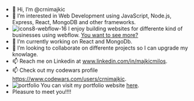 - 👋 Hi, I’m @crnimajkic
- 👀 I’m interested in Web Development using JavaScript, Node.js, Express, React, MongoDB and other frameworks.
- ![icons8-webflow-16](https://user-images.githubusercontent.com/105221872/210287480-d53353d1-8aa1-46ef-aa31-0dc7c625aafa.png)   I enjoy building websites for differente kind of businesses using webflow. [You want to see more?](https://crnimajkics-portfolio.webflow.io/)
- 🌱 I’m currently working on React and MongoDb.
- 💞️ I’m looking to collaborate on differente projects so I can upgrade my knowlage.
- 📫 Reach me on Linkedin at www.linkedin.com/in/majkicmilos.
- 📫 Check out my codewars profile https://www.codewars.com/users/crnimajkic.
-  ![portfolio](https://user-images.githubusercontent.com/105221872/210175847-14af3366-0fd2-4c85-8bf6-d2eccd333225.png)   You can visit my portfolio website [here](https://crnimajkics-portfolio.webflow.io/).
- Pleasure to meet you!!!!
<!---
crnimajkic/crnimajkic is a ✨ special ✨ repository because its `README.md` (this file) appears on your GitHub profile.
You can click the Preview link to take a look at your changes.
--->
